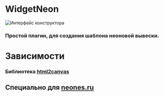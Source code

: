 # WidgetNeon
![Интерфейс конструктора](https://i.ibb.co/4KD071B/Img-For-Github-Repo-1.png)
### Простой плагин, для создания шаблона неоновой вывески.

# Зависимости
### Библиотека [html2canvas](https://github.com/niklasvh/html2canvas)

## Специально для [neones.ru](https://neones.ru/)
